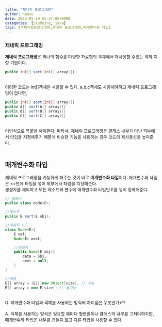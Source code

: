 ```yaml
---
title: "제니릭 프로그래밍"
author: heesu
date: 2023-05-19 05:27:00+0900
categories: [Studying, java]
tags: [객체지향프로그래밍,제네릭 프로그래밍,매개변수화 타입]
---
```

### 제네릭 프로그래밍<br>
**제네릭 프로그래밍**은 하나의 함수를 다양한 자료형의 객체에서 재사용할 수있는 객체 지향 기법이다.<br>

```java
public int[] sort(int[] array){}
```
<br>
이러한 코드는 int[]객체만 사용할 수 있다. a,b,c객체도 사용해야하고 제네릭 프로그래밍이 없다면,<br>

```java
public int[] sort(int[] array){}
public A[] sort(A[] array){}
public B[] sort(B[] array){}
public C[] sort(C[] array){}
```
<br>
 이런식으로 복붙을 해야한다. 따라서, 제네릭 프로그래밍은 클래스 내부가 아닌 외부에서 타입을 지정해주기 때문에 비슷한 기능을 사용하는 경우 코드의 재사용성을 높여준다.<br><br>

## 매개변수화 타입<br>
제네릭 프로그래밍을 가능하게 해주는 것이 바로 **매개변수화 타입**이다. 매개변수화 타입은 <>안에 타입을 넣어 외부에서 타입을 지정해준다.<br>
생성자를 제외하고 모든 메소드와 변수에 매개변수화 타입인 E를 넣어 정의해준다. 
```java
// 클래스
public class node<E>;

//메소드
public E sort(E obj);

//제네릭 노드
class Node<E>{
    E val;
    Node<E> next;

    //생성자
    public Node(E obj){
        data = obj;
        next = null;
    }
}

//배열
E[] array = (E[])new Object[size]; // 가능
E[] array = new E[size]; // 불가능

```
<br>
Q. 매개변수화 타입과 객체를 사용하는 방식의 차이점은 무엇인가요?<br><br>
A. 객체를 사용하는 방식은 필요할 떄마다 형변환이나 클래스의 내부를 고쳐야하지만, 매개변수화 타입은 내부를 건들지 않고 다른 타입을 사용할 수 있다.<br><br> 